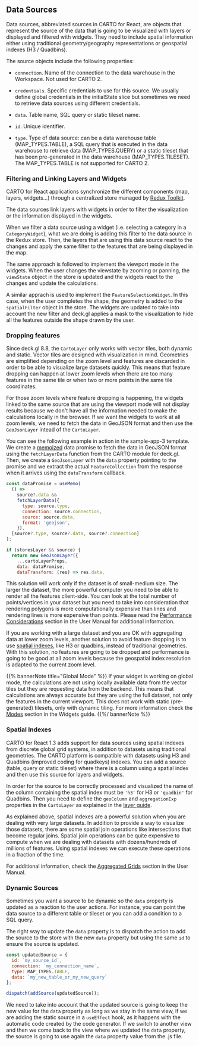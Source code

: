## Data Sources

Data sources, abbreviated sources in CARTO for React, are objects that represent the source of the data that is going to be visualized with layers or displayed and filtered with widgets. They need to include spatial information either using traditional geometry/geography representations or geospatial indexes (H3 / Quadbins).

The source objects include the following properties:

- `connection`. Name of the connection to the data warehouse in the Workspace. Not used for CARTO 2.
  
- `credentials`. Specific credentials to use for this source. We usually define global credentials in the initialState slice but sometimes we need to retrieve data sources using different credentials.

- `data`. Table name, SQL query or static tileset name. 

- `id`. Unique identifier.

- `type`. Type of data source: can be a data warehouse table (MAP_TYPES.TABLE), a SQL query that is executed in the data warehouse to retrieve data (MAP_TYPES.QUERY) or a static tileset that has been pre-generated in the data warehouse (MAP_TYPES.TILESET). The MAP_TYPES.TABLE is not supported for CARTO 2.

### Filtering and Linking Layers and Widgets

CARTO for React applications synchronize the different components (map, layers, widgets...) through a centralized store managed by [Redux Toolkit](https://redux-toolkit.js.org/).

The data sources link layers with widgets in order to filter the visualization or the information displayed in the widgets.

When we filter a data source using a widget (i.e. selecting a category in a `CategoryWidget`), what we are doing is adding this filter to the data source in the Redux store. Then, the layers that are using this data source react to the changes and apply the same filter to the features that are being displayed in the map.

The same approach is followed to implement the viewport mode in the widgets. When the user changes the viewstate by zooming or panning, the `viewState` object in the store is updated and the widgets react to the changes and update the calculations.

A similar apprach is used to implement the `FeatureSelectionWidget`. In this case, when the user completes the shape, the geometry is added to the `spatialFilter` object in the store. The widgets are updated to take into account the new filter and deck.gl applies a mask to the visualization to hide all the features outside the shape drawn by the user.

### Dropping features

Since deck.gl 8.8, the `CartoLayer` only works with vector tiles, both dynamic and static. Vector tiles are designed with visualization in mind. Geometries are simplified depending on the zoom level and features are discarded in order to be able to visualize large datasets quickly. This means that feature dropping can happen at lower zoom levels when there are too many features in the same tile or when two or more points in the same tile coordinates.

For those zoom levels where feature dropping is happening, the widgets linked to the same source that are using the viewport mode will not display results because we don't have all the information needed to make the calculations locally in the browser. If we want the widgets to work at all zoom levels, we need to fetch the data in GeoJSON format and then use the `GeoJsonLayer` intead of the `CartoLayer`.

You can see the following example in action in the sample-app-3 template. We create a [memoized](https://reactjs.org/docs/hooks-reference.html#usememo) data promise to fetch the data in GeoJSON format using the `fetchLayerData` function from the CARTO module for deck.gl. Then, we create a `GeoJsonLayer` with the `data` property pointing to the promise and we extract the actual `FeatureCollection` from the response when it arrives using the `dataTransform` callback. 

```js
const dataPromise = useMemo(
  () =>
    source?.data &&
    fetchLayerData({
      type: source.type,
      connection: source.connection,
      source: source.data,
      format: 'geojson',
    }),
  [source?.type, source?.data, source?.connection]
);

if (storesLayer && source) {
  return new GeoJsonLayer({
    ...cartoLayerProps,
    data: dataPromise,
    dataTransform: (res) => res.data,
```

This solution will work only if the dataset is of small-medium size. The larger the dataset, the more powerful computer you need to be able to render all the features client-side. You can look at the total number of points/vertices in your dataset but you need to take into consideration that rendering polygons is more computationally expensive than lines and rendering lines is more expensive than points. Please read the [Performance Considerations](/carto-user-manual/maps/performance-considerations/) section in the User Manual for additional information.

If you are working with a large dataset and you are OK with aggregating data at lower zoom levels, another solution to avoid feature dropping is to use [spatial indexes](#spatial-indexes), like H3 or quadbins, instead of traditional geometries. With this solution, no features are going to be dropped and performance is going to be good at all zoom levels because the geospatial index resolution is adapted to the current zoom level.

{{% bannerNote title="Global Mode" %}}
If your widget is working on global mode, the calculations are not using locally available data from the vector tiles but they are requesting data from the backend. This means that calculations are always accurate but they are using the full dataset, not only the features in the current viewport. This does not work with static (pre-generated) tilesets, only with dynamic tiling. For more information check the [Modes](../widgets/#modes-behavior) section in the Widgets guide.
{{%/ bannerNote %}}

### Spatial Indexes

CARTO for React 1.3 adds support for data sources using spatial indexes from discrete global grid systems, in addition to datasets using traditional geometries. The CARTO platform is compatible with datasets using H3 and Quadbins (improved coding for quadkeys) indexes. You can add a source (table, query or static tileset) where there is a column using a spatial index and then use this source for layers and widgets.

In order for the source to be correctly processed and visualized the name of the column containing the spatial index must be `'h3'` for H3 or `'quadbin'` for Quadbins. Then you need to define the `geoColumn` and `aggregationExp` properties in the `CartoLayer` as explained in the [layer guide](../layers#spatial-indexes).

As explained above, spatial indexes are a powerful solution when you are dealing with very large datasets. In addition to provide a way to visualize those datasets, there are some spatial join operations like intersections that become regular joins. Spatial join operations can be quite expensive to compute when we are dealing with datasets with dozens/hundreds of millions of features. Using spatial indexes we can execute these operations in a fraction of the time.

For additional information, check the [Aggregated Grids](/carto-user-manual/maps/add-source/#aggregated-grids) section in the User Manual.

### Dynamic Sources

Sometimes you want a source to be dynamic so the `data` property is updated as a reaction to the user actions. For instance, you can point the data source to a different table or tileset or you can add a condition to a SQL query.

The right way to update the `data` property is to dispatch the action to add the source to the store with the new `data` property but using the same `id` to ensure the source is updated.

```js
const updatedSource = {
  id: `my_source_id`,
  connection: `my_connection_name`,
  type: MAP_TYPES.TABLE,
  data: `my_new_table_or_my_new_query`
};

dispatch(addSource(updatedSource));
```

We need to take into account that the updated source is going to keep the new value for the `data` property as long as we stay in the same view, if we are adding the static source in a `useEffect` hook, as it happens with the automatic code created by the code generator. If we switch to another view and then we come back to the view where we updated the `data` property, the source is going to use again the `data` property value from the .js file.